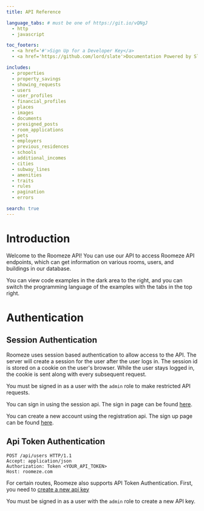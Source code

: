 ```yaml
---
title: API Reference

language_tabs: # must be one of https://git.io/vQNgJ
  - http
  - javascript

toc_footers:
  - <a href='#'>Sign Up for a Developer Key</a>
  - <a href='https://github.com/lord/slate'>Documentation Powered by Slate</a>

includes:
  - properties
  - property_savings
  - showing_requests
  - users
  - user_profiles
  - financial_profiles
  - places
  - images
  - documents
  - presigned_posts
  - room_applications
  - pets
  - employers
  - previous_residences
  - schools
  - additional_incomes
  - cities
  - subway_lines
  - amenities
  - traits
  - rules
  - pagination
  - errors

search: true
---
```


# Introduction

Welcome to the Roomeze API! You can use our API to access Roomeze API endpoints, which can get information on various rooms, users, and buildings in our database.

You can view code examples in the dark area to the right, and you can switch the programming language of the examples with the tabs in the top right.

# Authentication

## Session Authentication

Roomeze uses session based authentication to allow access to the API. The server will create a session for the user after the user logs in. The session id is stored on a cookie on the user's browser. While the user stays logged in, the cookie is sent along with every subsequent request. 

<aside class="notice">
You must be signed in as a user with the <code>admin</code> role to make restricted API requests.
</aside>

You can sign in using the session api. The sign in page can be found [here](https://roomeze.com/users/sign_in).

You can create a new account using the registration api. The sign up page can be found [here](https://roomeze.com/users/sign_up).

## Api Token Authentication

```http
POST /api/users HTTP/1.1
Accept: application/json
Authorization: Token <YOUR_API_TOKEN>
Host: roomeze.com
```

For certain routes, Roomeze also supports API Token Authentication. First, you need to [create a new api key](https://roomeze.com/admin/api_keys)

<aside class="notice">
You must be signed in as a user with the <code>admin</code> role to create a new API key.
</aside>

<!-- <aside class="success">
Remember — a happy kitten is an authenticated kitten!
</aside>

<aside class="warning">Inside HTML code blocks like this one, you can't use Markdown, so use <code>&lt;code&gt;</code> blocks to denote code.</aside> -->
